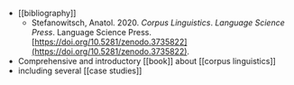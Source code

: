 - [[bibliography]]
	- Stefanowitsch, Anatol. 2020. *Corpus Linguistics*. *Language Science Press*. Language Science Press. [https://doi.org/10.5281/zenodo.3735822](https://doi.org/10.5281/zenodo.3735822).
- Comprehensive and introductory [[book]] about [[corpus linguistics]]
- including several [[case studies]]
